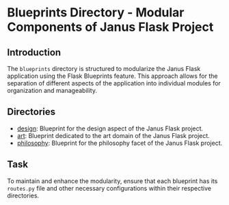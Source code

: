 # Blueprints Directory - Modular Components of Janus Flask Project

## Introduction
The `blueprints` directory is structured to modularize the Janus Flask application using the Flask Blueprints feature. This approach allows for the separation of different aspects of the application into individual modules for organization and manageability.

## Directories
- [design](./design): Blueprint for the design aspect of the Janus Flask project.
- [art](./art): Blueprint dedicated to the art domain of the Janus Flask project.
- [philosophy](./philosophy): Blueprint for the philosophy facet of the Janus Flask project.

## Task
To maintain and enhance the modularity, ensure that each blueprint has its `routes.py` file and other necessary configurations within their respective directories.

